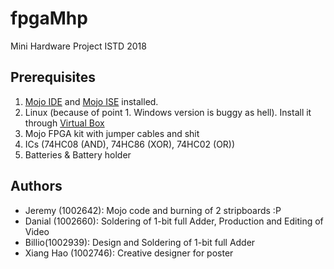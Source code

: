 # fpgaMhp
Mini Hardware Project ISTD 2018

## Prerequisites
1. [Mojo IDE](https://alchitry.com/pages/mojo-ide "Alchitry Download page") and [Mojo ISE](https://alchitry.com/pages/installing-ise "Alchitry ISE page") installed. 
2. Linux (because of point 1. Windows version is buggy as hell). Install it through [Virtual Box](https://www.virtualbox.org/ "Virtualbox Homepage")
3. Mojo FPGA kit with jumper cables and shit
4. ICs (74HC08 (AND), 74HC86 (XOR), 74HC02 (OR))
5. Batteries & Battery holder

## Authors
- Jeremy (1002642): Mojo code and burning of 2 stripboards :P
- Danial (1002660): Soldering of 1-bit full Adder, Production and Editing of Video
- Billio(1002939): Design and Soldering of 1-bit full Adder
- Xiang Hao (1002746): Creative designer for poster
